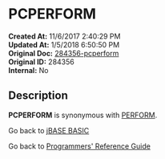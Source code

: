 # PCPERFORM

**Created At:** 11/6/2017 2:40:29 PM  
**Updated At:** 1/5/2018 6:50:50 PM  
**Original Doc:** [284356-pcperform](https://docs.jbase.com/36868-jbase-basic/284356-pcperform)  
**Original ID:** 284356  
**Internal:** No  

## Description

**PCPERFORM** is synonymous with [PERFORM](./../execute).

Go back to [jBASE BASIC](./../README.md)

Go back to [Programmers' Reference Guide](./../../reference-guides/jbc/README.md)

  
<PageFooter />
